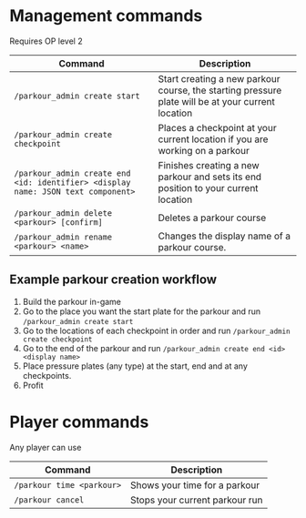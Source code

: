 # Management commands
Requires OP level 2

Command | Description
--- | ---
`/parkour_admin create start` | Start creating a new parkour course, the starting pressure plate will be at your current location
`/parkour_admin create checkpoint` | Places a checkpoint at your current location if you are working on a parkour
`/parkour_admin create end <id: identifier> <display name: JSON text component>` | Finishes creating a new parkour and sets its end position to your current location
`/parkour_admin delete <parkour> [confirm]` | Deletes a parkour course
`/parkour_admin rename <parkour> <name>` | Changes the display name of a parkour course.

## Example parkour creation workflow
1. Build the parkour in-game
2. Go to the place you want the start plate for the parkour and run `/parkour_admin create start`
3. Go to the locations of each checkpoint in order and run `/parkour_admin create checkpoint`
4. Go to the end of the parkour and run `/parkour_admin create end <id> <display name>`
5. Place pressure plates (any type) at the start, end and at any checkpoints.
6. Profit

# Player commands
Any player can use

Command | Description
--- | ---
`/parkour time <parkour>` | Shows your time for a parkour
`/parkour cancel` | Stops your current parkour run
